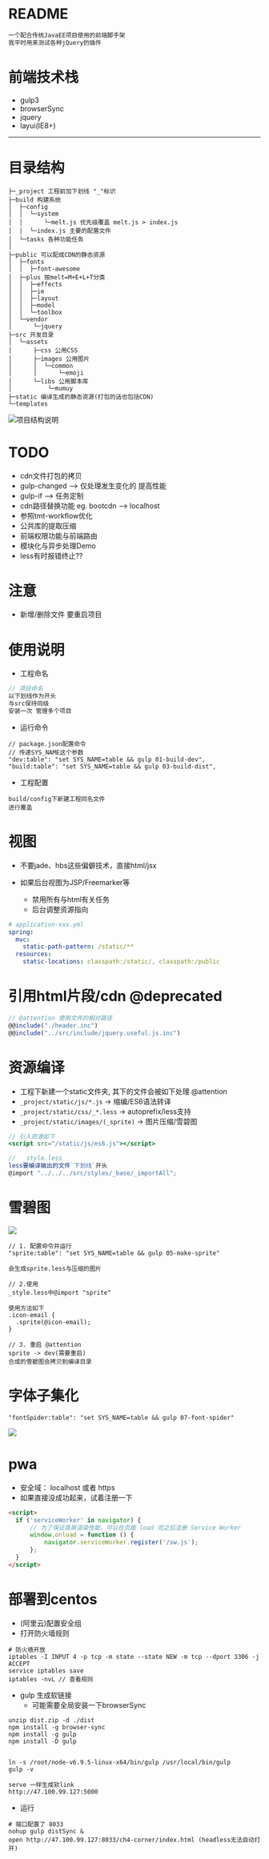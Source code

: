# README

```html
一个配合传统JavaEE项目使用的前端脚手架
我平时用来测试各种jQuery的插件
```

# 前端技术栈

- gulp3
- browserSync 
- jquery 
- layui(IE8+)

---

    
# 目录结构

```
├─_project 工程前加下划线 "_"标识
├─build 构建系统
│  ├─config
│  │  └─system 
│  │      └─melt.js 优先级覆盖 melt.js > index.js
│  │  └─index.js 主要的配置文件
│  └─tasks 各种功能任务
│  
├─public 可以配成CDN的静态资源
│  ├─fonts
│  │  ├─font-awesome
│  ├─plus 按melt=M+E+L+T分类
│  │  ├─effects
│  │  ├─ie
│  │  ├─layout
│  │  ├─model
│  │  └─toolbox
│  └─vendor
│      └─jquery
├─src 开发目录
│  └─assets
│      ├─css 公用CSS
│      ├─images 公用图片
│      │  └─common
│      │      └─emoji
│      └─libs 公用脚本库
│          └─mumuy
├─static 编译生成的静态资源(打包的话也包括CDN)
└─templates
```  

![项目结构说明](__doc/category.png)  

# TODO

- cdn文件打包的拷贝
- gulp-changed --> 仅处理发生变化的 提高性能
- gulp-if --> 任务定制
- cdn路径替换功能 eg. bootcdn --> localhost
- 参照tmt-workflow优化
- 公共库的提取压缩
- 前端权限功能与前端路由
- 模块化与异步处理Demo
- less有时报错终止?? 

# 注意

- 新增/删除文件 要重启项目

# 使用说明

- 工程命名
    
```js 
// 项目命名
以下划线作为开头
与src保持同级
安装一次 管理多个项目
```

- 运行命令

```shell
// package.json配置命令 
// 传递SYS_NAME这个参数
"dev:table": "set SYS_NAME=table && gulp 01-build-dev",
"build:table": "set SYS_NAME=table && gulp 03-build-dist",
```

- 工程配置

```
build/config下新建工程同名文件
进行覆盖
```

# 视图

- 不要jade、hbs这些偏僻技术，直接html/jsx
- 如果后台视图为JSP/Freemarker等
    
    - 禁用所有与html有关任务
    - 后台调整资源指向
    
```yml
# application-xxx.yml
spring: 
  mvc:
    static-path-pattern: /static/**
  resources:
    static-locations: classpath:/static/, classpath:/public
```     

# 引用html片段/cdn @deprecated

```js
// @attention 使用文件的相对路径 
@@include("./header.inc")
@@include("../src/include/jquery.useful.js.inc")
```

# 资源编译

- 工程下新建一个static文件夹, 其下的文件会被如下处理 @attention
- `_project/static/js/*.js`          -> 缩编/ES6语法转译
- `_project/static/css/_*.less`      -> autoprefix/less支持
- `_project/static/images/(_sprite)` -> 图片压缩/雪碧图
    
```jsx
// 引入资源如下 
<script src="/static/js/es6.js"></script>

//  _style.less
less要编译输出的文件`下划线`开头
@import "../../../src/styles/_base/_importAll";
```

# 雪碧图

![](__doc/how-to-use-sprite.png)    


```
// 1. 配置命令并运行
"sprite:table": "set SYS_NAME=table && gulp 05-make-sprite"

会生成sprite.less与压缩的图片

// 2.使用
_style.less中@import "sprite"

使用方法如下 
.icon-email {
  .sprite(@icon-email);
}

// 3. 重启 @attention
sprite -> dev(需要重启)
合成的雪碧图会拷贝到编译目录
```   

# 字体子集化

```
"fontSpider:table": "set SYS_NAME=table && gulp 07-font-spider"
```

![](__doc/how-to-use-font.png) 
    
# pwa

- 安全域： localhost 或者 https
- 如果直接没成功起来，试着注册一下

```html
<script>
  if ('serviceWorker' in navigator) {
      // 为了保证首屏渲染性能，可以在页面 load 完之后注册 Service Worker
      window.onload = function () {
          navigator.serviceWorker.register('/sw.js');
      };
  }
</script>
```

   

# 部署到centos

- (阿里云)配置安全组
- 打开防火墙规则

```shell 
# 防火墙开放
iptables -I INPUT 4 -p tcp -m state --state NEW -m tcp --dport 3306 -j ACCEPT
service iptables save
iptables -nvL // 查看规则
```

- gulp 生成软链接 
    - 可能需要全局安装一下browserSync

```shell
unzip dist.zip -d ./dist
npm install -g browser-sync
npm install -g gulp
npm install -D gulp


ln -s /root/node-v6.9.5-linux-x64/bin/gulp /usr/local/bin/gulp
gulp -v

serve 一样生成软link
http://47.100.99.127:5000
```

- 运行

```shell
# 端口配置了 8033
nohup gulp distSync &
open http://47.100.99.127:8033/ch4-corner/index.html (headless无法自动打开)
```
